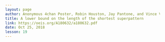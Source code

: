 ```yaml
---
layout: page
author: Anonymous 4chan Poster, Robin Houston, Jay Pantone, and Vince Vatter
title: A lower bound on the length of the shortest superpattern
link: https://oeis.org/A180632/a180632.pdf
date: Oct 25, 2018
lesson: 19
---
```

